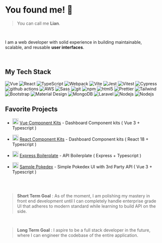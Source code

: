 # You found me! 👋

<!-- **castillolianrobin/castillolianrobin** is a ✨ _special_ ✨ repository because its `README.md` (this file) appears on your GitHub profile. -->


> You can call me **Lian**.

<br>

I am a web developer with solid experience in building maintainable, scalable, and reusable **user interfaces**. 



<br>

## My Tech Stack
<p>
<img alt="Vue" src="https://img.shields.io/badge/-Vue-3EAF7C?style=flat-square&logo=Vue.js&logoColor=white" />
<img alt="React" src="https://img.shields.io/badge/-React-45b8d8?style=flat-square&logo=react&logoColor=white" />
<img alt="TypeScript" src="https://img.shields.io/badge/-TypeScript-007ACC?style=flat-square&logo=typescript&logoColor=white" />
<img alt="Webpack" src="https://img.shields.io/badge/-Webpack-8DD6F9?style=flat-square&logo=webpack&logoColor=white" /> 
<img alt="Vite" src="https://img.shields.io/badge/-Vite-8869F2?style=flat-square&logo=vite&logoColor=white" /> 
<img alt="Jest" src="https://img.shields.io/badge/-Jest-15c213?style=flat-square&logo=Jest&logoColor=white" />
<img alt="Vitest" src="https://img.shields.io/badge/-Vitest-6da13f?style=flat-square&logo=Vitest&logoColor=white" />
<img alt="Cypress" src="https://img.shields.io/badge/-Cypress-007780?style=flat-square&logo=cypress&logoColor=white" />
<img alt="github actions" src="https://img.shields.io/badge/-Github_Actions-2088FF?style=flat-square&logo=github-actions&logoColor=white" />
<img alt="AWS" src="https://img.shields.io/badge/-Amazon_Web_Services-orange?style=flat-square&logo=amazon&logoColor=white" />
<img alt="Sass" src="https://img.shields.io/badge/-Sass-CC6699?style=flat-square&logo=sass&logoColor=white" />
<img alt="git" src="https://img.shields.io/badge/-Git-F05032?style=flat-square&logo=git&logoColor=white" />
<img alt="npm" src="https://img.shields.io/badge/-NPM-CB3837?style=flat-square&logo=npm&logoColor=white" />
<img alt="html5" src="https://img.shields.io/badge/-HTML5-E34F26?style=flat-square&logo=html5&logoColor=white" />
<img alt="Prettier" src="https://img.shields.io/badge/-Prettier-F7B93E?style=flat-square&logo=prettier&logoColor=white" />
<img alt="Tailwind" src="https://img.shields.io/badge/-Tailwind-0EA5E9?style=flat-square&logo=tailwindcss&logoColor=white" />
<img alt="Bootstrap" src="https://img.shields.io/badge/-Bootstrap-6F5499?style=flat-square&logo=bootstrap&logoColor=white" />
<img alt="Material Design" src="https://img.shields.io/badge/-Material Design-C2E7F4?style=flat-square&logo=material-design&logoColor=white" />
<img alt="MongoDB" src="https://img.shields.io/badge/-MySQL-blue?style=flat-square&logo=mariadb&logoColor=white" />
<img alt="Laravel" src="https://img.shields.io/badge/-Laravel-F9322C?style=flat-square&logo=Laravel&logoColor=white" />
<img alt="Nodejs" src="https://img.shields.io/badge/-Nodejs-43853d?style=flat-square&logo=Node.js&logoColor=white" />
<img alt="Nodejs" src="https://img.shields.io/badge/-ExpressJS-white?style=flat-square&logo=Express&logoColor=black" />




<br>
 
## Favorite Projects


<!-- Vue Component Kits -->
- <img width="20" src="https://upload.wikimedia.org/wikipedia/commons/thumb/9/95/Vue.js_Logo_2.svg/1184px-Vue.js_Logo_2.svg.png" alt="Vue logo"> [Vue Component Kits](https://component-kits-vue3.netlify.app/) - Dashboard Component kits ( Vue 3 + Typescript ) 

<!-- React Component Kits -->
- <img width="20" src="https://upload.wikimedia.org/wikipedia/commons/thumb/a/a7/React-icon.svg/2300px-React-icon.svg.png" alt="React logo"> [React Component Kits](https://component-kits-react18.netlify.app/) - Dashboard Component kits ( React 18 + Typescript )

<!-- Node API Boilerplate -->
- <img width="20" src="https://encrypted-tbn0.gstatic.com/images?q=tbn:ANd9GcQLA972a1NXwGHTIpgjxpRdu1DD5te1evggDgjNvM_FcbtGxaPYrHbV27RNzJSA_ZhrY28&usqp=CAU" alt="Express logo"> [Express Boilerplate](https://github.com/castillolianrobin/api-boilerplate) - API Boilerplate  ( Express + Typescript ) 


<!-- Sample Pokedex -->
- <img width="20" src="https://cdn-icons-png.flaticon.com/512/188/188918.png" alt="Express logo"> [Sample Pokedex](https://sample-pokedex.netlify.app/) - Simple Pokedex UI with 3rd Party API ( Vue 3 + Typescript )


<br>
<br>

> **Short Term Goal** : As of the moment, I am polishing my mastery in front end development until I can completely handle enterprise grade UI that adheres to modern standard while learning to build API on the side.

<br>

> **Long Term Goal** : I aspire to be a full stack developer in the future, where I can engineer the codebase of the entire application. 
